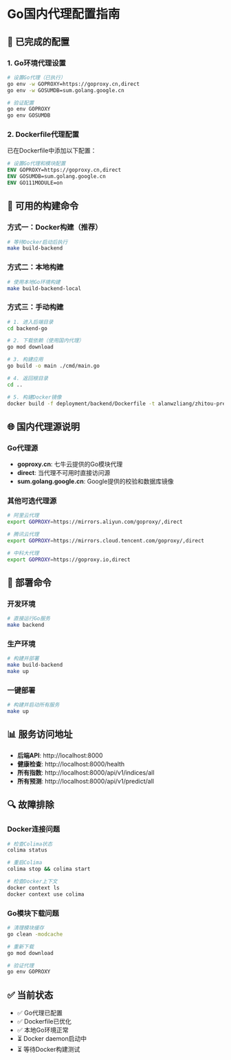 # Go国内代理配置指南

## 🚀 已完成的配置

### 1. Go环境代理设置
```bash
# 设置Go代理（已执行）
go env -w GOPROXY=https://goproxy.cn,direct
go env -w GOSUMDB=sum.golang.google.cn

# 验证配置
go env GOPROXY
go env GOSUMDB
```

### 2. Dockerfile代理配置
已在Dockerfile中添加以下配置：
```dockerfile
# 设置Go代理和模块配置
ENV GOPROXY=https://goproxy.cn,direct
ENV GOSUMDB=sum.golang.google.cn
ENV GO111MODULE=on
```

## 🔧 可用的构建命令

### 方式一：Docker构建（推荐）
```bash
# 等待Docker启动后执行
make build-backend
```

### 方式二：本地构建
```bash
# 使用本地Go环境构建
make build-backend-local
```

### 方式三：手动构建
```bash
# 1. 进入后端目录
cd backend-go

# 2. 下载依赖（使用国内代理）
go mod download

# 3. 构建应用
go build -o main ./cmd/main.go

# 4. 返回根目录
cd ..

# 5. 构建Docker镜像
docker build -f deployment/backend/Dockerfile -t alanwzliang/zhitou-prediction-backend:latest .
```

## 🌐 国内代理源说明

### Go代理源
- **goproxy.cn**: 七牛云提供的Go模块代理
- **direct**: 当代理不可用时直接访问源
- **sum.golang.google.cn**: Google提供的校验和数据库镜像

### 其他可选代理源
```bash
# 阿里云代理
export GOPROXY=https://mirrors.aliyun.com/goproxy/,direct

# 腾讯云代理
export GOPROXY=https://mirrors.cloud.tencent.com/goproxy/,direct

# 中科大代理
export GOPROXY=https://goproxy.io,direct
```

## 🚀 部署命令

### 开发环境
```bash
# 直接运行Go服务
make backend
```

### 生产环境
```bash
# 构建并部署
make build-backend
make up
```

### 一键部署
```bash
# 构建并启动所有服务
make up
```

## 📊 服务访问地址

- **后端API**: http://localhost:8000
- **健康检查**: http://localhost:8000/health
- **所有指数**: http://localhost:8000/api/v1/indices/all
- **所有预测**: http://localhost:8000/api/v1/predict/all

## 🔍 故障排除

### Docker连接问题
```bash
# 检查Colima状态
colima status

# 重启Colima
colima stop && colima start

# 检查Docker上下文
docker context ls
docker context use colima
```

### Go模块下载问题
```bash
# 清理模块缓存
go clean -modcache

# 重新下载
go mod download

# 验证代理
go env GOPROXY
```

## ✅ 当前状态

- ✅ Go代理已配置
- ✅ Dockerfile已优化
- ✅ 本地Go环境正常
- ⏳ Docker daemon启动中
- ⏳ 等待Docker构建测试
